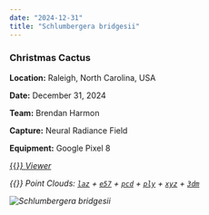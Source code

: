 ```yaml
---
date: "2024-12-31"
title: "Schlumbergera bridgesii"
---
```


### Christmas Cactus

**Location:** Raleigh, North Carolina, USA

**Date:** December 31, 2024

**Team:** Brendan Harmon

**Capture:** Neural Radiance Field

**Equipment:** Google Pixel 8

[{{<i class="fas fa-braille">}} Viewer](https://xyz.cct.lsu.edu/data/cloud-forest/schlumbergera-bridgesil-02/schlumbergera-bridgesil-02.html "Schlumbergera bridgesii viewer")

{{<i class="ms ms-database">}} Point Clouds:
[``laz``](https://xyz.cct.lsu.edu/data/cloud-forest/schlumbergera-bridgesil-02/schlumbergera-bridgesil-02.laz "Schlumbergera bridgesii LAZ")
+ 
[``e57``](https://xyz.cct.lsu.edu/data/cloud-forest/schlumbergera-bridgesil-02/schlumbergera-bridgesil-02.e57 "Schlumbergera bridgesii E57")
+ 
[``pcd``](https://xyz.cct.lsu.edu/data/cloud-forest/schlumbergera-bridgesil-02/schlumbergera-bridgesil-02.pcd "Schlumbergera bridgesii PCD")
+ 
[``ply``](https://xyz.cct.lsu.edu/data/cloud-forest/schlumbergera-bridgesil-02/schlumbergera-bridgesil-02.ply "Schlumbergera bridgesii PLY")
+ 
[``xyz``](https://xyz.cct.lsu.edu/data/cloud-forest/schlumbergera-bridgesil-02/schlumbergera-bridgesil-02.xyz "Schlumbergera bridgesii XYZ")
+ 
[``3dm``](https://xyz.cct.lsu.edu/data/cloud-forest/schlumbergera-bridgesil-02/schlumbergera-bridgesil-02.3dm "Schlumbergera bridgesii 3DM")

![Schlumbergera bridgesii](../schlumbergera-bridgesil-02.webp)
